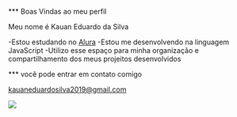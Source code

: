 *** Boas Vindas ao meu perfil 

Meu nome é Kauan Eduardo da Silva

-Estou estudando no [Alura](https://www.alura.com.br)
-Estou me desenvolvendo na linguagem JavaScript
-Utilizo esse espaço para minha organização e compartilhamento dos meus projeitos desenvolvidos 

*** você pode entrar em contato comigo 

kauaneduardosilva2019@gmail.com

![](https://github.com/KES06C07/KES06C07/assets/171052055/71dbdf73-55df-417c-be88-27e9d16f6185)
